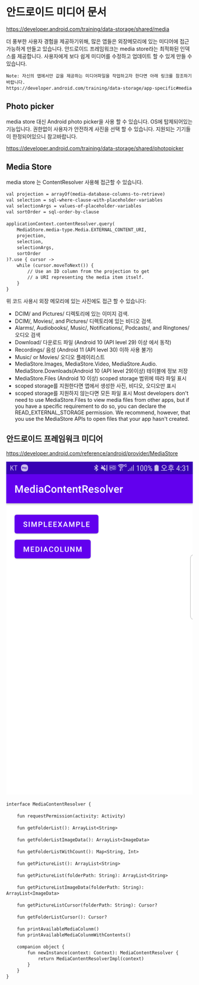 # 안드로이드 미디어 문서
https://developer.android.com/training/data-storage/shared/media

더 풍부한 사용자 경험을 제공하기위해, 많은 앱들은 외장메모리에 있는 미디어에 접근 가능하게 만들고 있습니다. 안드로이드 프레임워크는 media store라는 최적화된 인덱스를 제공합니다. 사용자에게 보다 쉽게 미디어를 수정하고 업데이트 할 수 있게 만들 수 있습니다. 

```
Note: 자신의 앱에서만 값을 제공하는 미디어파일을 작업하고자 한다면 아래 링크를 참조하기바랍니다.
https://developer.android.com/training/data-storage/app-specific#media
```

## Photo picker
media store 대신 Android photo picker을 사용 할 수 있습니다. OS에 탑제되어있는 기능입니다. 권한없이 사용자가 안전하게 사진을 선택 할 수 있습니다. 지원되는 기기들이 한정되어있으니 참고바랍니다.

https://developer.android.com/training/data-storage/shared/photopicker

## Media Store
media store 는 ContentResolver 사용해 접근할 수 있습니다. 
```
val projection = arrayOf(media-database-columns-to-retrieve)
val selection = sql-where-clause-with-placeholder-variables
val selectionArgs = values-of-placeholder-variables
val sortOrder = sql-order-by-clause

applicationContext.contentResolver.query(
    MediaStore.media-type.Media.EXTERNAL_CONTENT_URI,
    projection,
    selection,
    selectionArgs,
    sortOrder
)?.use { cursor ->
    while (cursor.moveToNext()) {
        // Use an ID column from the projection to get
        // a URI representing the media item itself.
    }
}
```

위 코드 사용시 외장 메모리에 있는 사진에도 접근 할 수 있습니다:

- DCIM/ and Pictures/ 디렉토리에 있는 이미지 검색. 
- DCIM/, Movies/, and Pictures/ 디렉토리에 있는 비디오 검색.
- Alarms/, Audiobooks/, Music/, Notifications/, Podcasts/, and Ringtones/ 오디오 검색
- Download/ 다운로드 파일 (Android 10 (API level 29) 이상 에서 동작)
- Recordings/ 음성 (Android 11 (API level 30) 이하 사용 불가)
- Music/ or Movies/ 오디오 플레이리스트
- MediaStore.Images, MediaStore.Video, MediaStore.Audio. MediaStore.Downloads(Android 10 (API level 29)이상) 테이블에 정보 저장
- MediaStore.Files (Android 10 이상) scoped storage 범위에 따라 파일 표시
- scoped storage를 지원한다면 앱에서 생성한 사진, 비디오, 오디오만 표시
- scoped storage를 지원하지 않는다면 모든 파일 표시
Most developers don't need to use MediaStore.Files to view media files from other apps, but if you have a specific requirement to do so, you can declare the READ_EXTERNAL_STORAGE permission. We recommend, however, that you use the MediaStore APIs to open files that your app hasn't created.


## 안드로이드 프레임워크 미디어
https://developer.android.com/reference/android/provider/MediaStore



![sample](./sample/sample.png)



```
interface MediaContentResolver {

    fun requestPermission(activity: Activity)

    fun getFolderList(): ArrayList<String>

    fun getFolderListImageData(): ArrayList<ImageData>

    fun getFolderListWithCount(): Map<String, Int>

    fun getPictureList(): ArrayList<String>

    fun getPictureList(folderPath: String): ArrayList<String>

    fun getPictureListImageData(folderPath: String): ArrayList<ImageData>

    fun getPictureListCursor(folderPath: String): Cursor?

    fun getFolderListCursor(): Cursor?

    fun printAvailableMediaColunm()
    fun printAvailableMediaColunmWithContents()

    companion object {
        fun newInstance(context: Context): MediaContentResolver {
            return MediaContentResolverImpl(context)
        }
    }
}
```

